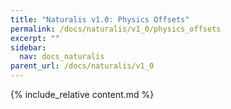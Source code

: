 ```yaml
---
title: "Naturalis v1.0: Physics Offsets"
permalink: /docs/naturalis/v1_0/physics_offsets
excerpt: ""
sidebar:
  nav: docs_naturalis
parent_url: /docs/naturalis/v1_0
---
```


{% include_relative content.md %}
